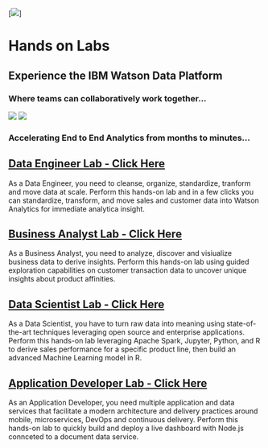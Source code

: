[<img src="https://cdn-images-1.medium.com/max/800/1*tX9XH3hqwdLDQxXYgpHZig.jpeg">]
# Hands on Labs
## Experience the IBM Watson Data Platform
### Where teams can collaboratively work together...

[<img src="https://github.com/ibmdataworks/datafirst/raw/master/datascientist/media/team image.png">](https://github.com/watsondataplatform/e2elab/)
[<img src="https://github.com/ibmdataworks/datafirst/raw/master/datascientist/media/E2E.png">](https://github.com/watsondataplatform/e2elab/)
### Accelerating End to End Analytics from months to minutes...
## [Data Engineer Lab - Click Here](https://github.com/WatsonDataPlatform/E2ELab/tree/master/dataengineer)
As a Data Engineer, you need to cleanse, organize, standardize, tranform and move data at scale.
Perform this hands-on lab and in a few clicks you can standardize, transform, and move sales and customer data into Watson Analytics for immediate analytica insight.
## [Business Analyst Lab - Click Here](https://github.com/ibmdataworks/datafirst/raw/master/businessanalyst/)
As a Business Analyst, you need to analyze, discover and visiualize business data to derive insights.
Perform this hands-on lab using guided exploration capabilities on customer transaction data to uncover unique insights about product affinities.
## [Data Scientist Lab - Click Here](https://github.com/ibmdataworks/datafirst/raw/master/datascientist/)
As a Data Scientist, you have to turn raw data into meaning using state-of-the-art techniques leveraging open source and enterprise applications. Perform this hands-on lab leveraging Apache Spark, Jupyter, Python, and R to derive sales performance for a specific product line, then build an advanced Machine Learning model in R.
## [Application Developer Lab - Click Here](https://github.com/ibmdataworks/datafirst/raw/master/appdeveloper/)
As an Application Developer, you need multiple application and data services that facilitate a modern architecture and delivery practices around mobile, microservices, DevOps and continuous delivery. Perform this hands-on lab to quickly build and deploy a live dashboard with Node.js connceted to a document data service.


